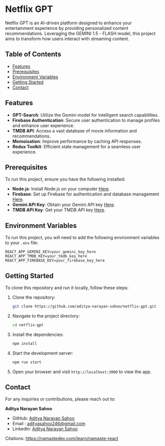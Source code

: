 # Netflix GPT

Netflix GPT is an AI-driven platform designed to enhance your entertainment experience by providing personalized content recommendations. Leveraging the GEMINI 1.5 - FLASH model, this project aims to transform how users interact with streaming content.

## Table of Contents

- [Features](#features)
- [Prerequisites](#prerequisites)
- [Environment Variables](#environment-variables)
- [Getting Started](#getting-started)
- [Contact](#contact)

## Features

- **GPT-Search**: Utilize the Gemini model for intelligent search capabilities.
- **Firebase Authentication**: Secure user authentication to manage profiles and enhance user experience.
- **TMDB API**: Access a vast database of movie information and recommendations.
- **Memoisation**: Improve performance by caching API responses.
- **Redux Toolkit**: Efficient state management for a seamless user experience.

## Prerequisites

To run this project, ensure you have the following installed:

- **Node.js**: Install Node.js on your computer [Here](https://nodejs.org/en).
- **Firebase**: Set up Firebase for authentication and database management [Here](https://firebase.google.com/).
- **Gemini API Key**: Obtain your Gemini API key [Here](https://aistudio.google.com/app/apikey).
- **TMDB API Key**: Get your TMDB API key [Here](https://developer.themoviedb.org/reference/intro/getting-started).

## Environment Variables

To run this project, you will need to add the following environment variables to your `.env` file:

```
REACT_APP_GEMINI_KEY=your_gemini_key_here
REACT_APP_TMDB_KEY=your_tmdb_key_here
REACT_APP_FIREBASE_KEY=your_firebase_key_here
```

## Getting Started

To clone this repository and run it locally, follow these steps:

1. Clone the repository:

   ```bash
   git clone https://github.com/aditya-narayan-sahoo/netflix-gpt.git
   ```

2. Navigate to the project directory:

   ```bash
   cd netflix-gpt
   ```

3. Install the dependencies:

   ```bash
   npm install
   ```

4. Start the development server:

   ```bash
   npm run start
   ```

5. Open your browser and visit `http://localhost:3000` to view the app.

## Contact

For any inquiries or contributions, please reach out to:

**Aditya Narayan Sahoo**

- GitHub: [Aditya Narayan Sahoo](https://github.com/aditya-narayan-sahoo)
- Email : [adityasahoo246@gmail.com](adityasahoo246@gmail.com)
- LinkedIn: [Aditya Narayan Sahoo](https://www.linkedin.com/in/aditya-narayan-sahoo)

Citations:
https://namastedev.com/learn/namaste-react
